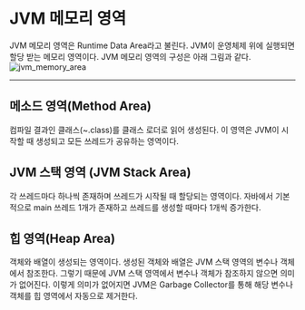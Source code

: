 # JVM 메모리 영역
JVM 메모리 영역은 Runtime Data Area라고 불린다. JVM이 운영체제 위에 실행되면 할당 받는 메모리 영역이다. JVM 메모리 영역의 구성은 아래 그림과 같다.</br>
![jvm_memory_area](http://cfile1.uf.tistory.com/image/99B8CE3359B1DEBB3829DA)</br>
***
## 메소드 영역(Method Area)
컴파일 결과인 클래스(~.class)를 클래스 로더로 읽어 생성된다. 이 영역은 JVM이 시작할 때 생성되고 모든 쓰레드가 공유하는 영역이다.</br>

## JVM 스택 영역 (JVM Stack Area)
각 쓰레드마다 하나씩 존재하며 쓰레드가 시작될 때 할당되는 영역이다. 자바에서 기본적으로 main 쓰레드 1개가 존재하고 쓰레드를 생성할 때마다 1개씩 증가한다.</br>

## 힙 영역(Heap Area)
객체와 배열이 생성되는 영역이다. 생성된 객체와 배열은 JVM 스택 영역의 변수나 객체에서 참조한다. 그렇기 때문에 JVM 스택 영역에서 변수나 객체가 참조하지 않으면 의미가 없어진다. 이렇게 의미가 없어지면 JVM은 Garbage Collector를 통해 해당 변수나 객체를 힙 영역에서 자동으로 제거한다.
